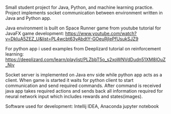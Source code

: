 Small student project for Java, Python, and machine learning practice.
Project implements socket communication between environment written in Java and Python app. 

Java environment is built on Space Runner game from youtube tutorial for JavaFX game development:
 https://www.youtube.com/watch?v=DkIuA5ZEZ_U&list=PL4wcbt63yAbdtY-GOeuRjIePfUsukSJZ9
  
For python app i used examples from Deeplizard tutorial on reinforcement learning:
 https://deeplizard.com/learn/playlist/PLZbbT5o_s2xoWNVdDudn51XM8lOuZ_Njv
 
Socket server is implemented on Java env side while python app acts as a client.
When game is started it waits for python client to start communication and send required commands.
After command is received java app takes required actions and sends back all information required for neural network input which includes rewards and states(images).
 
Software used for development:
 Intellij IDEA,
 Anaconda jupyter notebook


